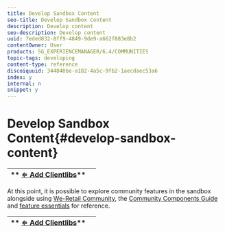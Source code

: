 ```yaml
---
title: Develop Sandbox Content
seo-title: Develop Sandbox Content
description: Develop content 
seo-description: Develop content 
uuid: 7eded832-8ff9-4849-9de9-a662f883e8b2
contentOwner: User
products: SG_EXPERIENCEMANAGER/6.4/COMMUNITIES
topic-tags: developing
content-type: reference
discoiquuid: 344840be-a182-4a5c-9fb2-1aecdaec53a6
index: y
internal: n
snippet: y
---
```


# Develop Sandbox Content{#develop-sandbox-content}

| ** [⇐ Add Clientlibs](../../communities/using/add-clientlibs.md)** |  |
|---|---|

At this point, it is possible to explore community features in the sandbox alongside using [We-Retail Community](../../sites/developing/using/we-retail.md), the [Community Components Guide](../../communities/using/components-guide.md) and [feature essentials](../../communities/using/essentials.md) for reference.

| ** [⇐ Add Clientlibs](../../communities/using/add-clientlibs.md)** |  |
|---|---|

